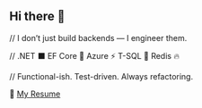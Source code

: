 ## Hi there 👋

// I don’t just build backends — I engineer them.

// .NET ⬛ EF Core 🔄 Azure ⚡ T-SQL 💾 Redis 🔥

// Functional-ish. Test-driven. Always refactoring.

📄 [My Resume](https://beheshty.github.io/)


